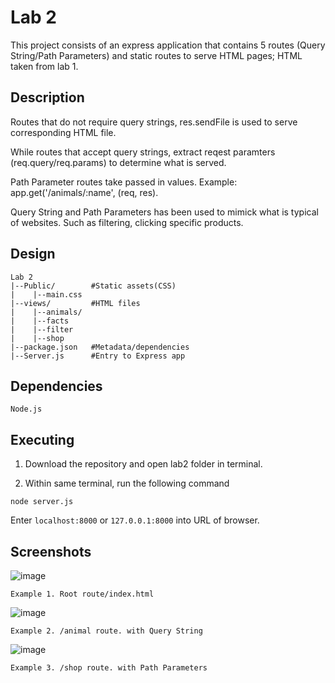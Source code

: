 # Lab 2

This project consists of an express application that contains 5 routes (Query String/Path Parameters) and static routes to serve HTML pages; HTML taken from lab 1. 

## Description
Routes that do not require query strings, res.sendFile is used to serve corresponding HTML file.

While routes that accept query strings, extract reqest paramters (req.query/req.params) to determine what is served.

Path Parameter routes take passed in values.
Example: app.get('/animals/:name', (req, res). 

Query String and Path Parameters has been used to mimick what is typical of websites. 
Such as filtering, clicking specific products. 
## Design
```
Lab 2
|--Public/        #Static assets(CSS)
|    |--main.css
|--views/         #HTML files
|    |--animals/
|    |--facts
|    |--filter
|    |--shop
|--package.json   #Metadata/dependencies
|--Server.js      #Entry to Express app
```
## Dependencies
```
Node.js
```
## Executing 

1. Download the repository and open lab2 folder in terminal.

2. Within same terminal, run the following command
```
node server.js
```
Enter ```localhost:8000``` or ```127.0.0.1:8000``` into URL of browser. 
## Screenshots
![image](https://github.com/user-attachments/assets/3e98d077-a101-4e05-aa26-4745561791db)

```
Example 1. Root route/index.html
```

![image](https://github.com/user-attachments/assets/7bd281a3-a20e-4336-bdea-359d3b327fc2)

```
Example 2. /animal route. with Query String 
```

![image](https://github.com/user-attachments/assets/c20c0b0f-6856-4129-90c9-bd458a69d93e)

```
Example 3. /shop route. with Path Parameters
```

